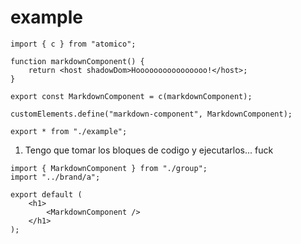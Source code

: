 # example

```tsx example.tsx
import { c } from "atomico";

function markdownComponent() {
	return <host shadowDom>Hoooooooooooooooo!</host>;
}

export const MarkdownComponent = c(markdownComponent);

customElements.define("markdown-component", MarkdownComponent);
```

```tsx group.tsx
export * from "./example";
```

1. Tengo que tomar los bloques de codigo y ejecutarlos... fuck

```tsx preview
import { MarkdownComponent } from "./group";
import "../brand/a";

export default (
	<h1>
		<MarkdownComponent />
	</h1>
);
```
